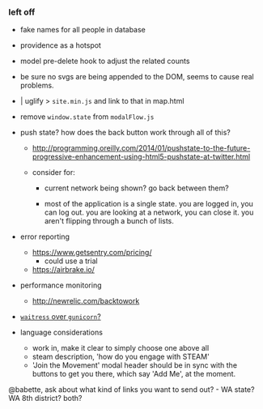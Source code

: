 ### left off

- fake names for all people in database
- providence as a hotspot
- model pre-delete hook to adjust the related counts

- be sure no svgs are being appended to the DOM, seems to cause real problems.

- | uglify > `site.min.js` and link to that in map.html

- remove `window.state` from `modalFlow.js`

- push state? how does the back button work through all of this?
    - http://programming.oreilly.com/2014/01/pushstate-to-the-future-progressive-enhancement-using-html5-pushstate-at-twitter.html

    - consider for:
        - current network being shown? go back between them?

        - most of the application is a single state. you are logged in, you can log out. you are looking at a network, you can close it. you aren't flipping through a bunch of lists.

- error reporting
    - https://www.getsentry.com/pricing/
        - could use a trial
    - https://airbrake.io/

- performance monitoring
    - http://newrelic.com/backtowork

- [`waitress` over `gunicorn`?](http://thechangelog.com/waitress-a-better-python-wsgi-server-for-heroku/?utm_content=bufferdb582&utm_medium=social&utm_source=twitter.com&utm_campaign=buffer)

- language considerations
    - work in, make it clear to simply choose one above all
    - steam description, 'how do you engage with STEAM'
    - 'Join the Movement' modal header should be in sync with the buttons to get you there, which say 'Add Me', at the moment.


@babette, ask about what kind of links you want to send out?
    - WA state? WA 8th district? both?